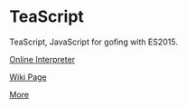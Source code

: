 # TeaScript
TeaScript, JavaScript for gofing with ES2015.

[Online Interpreter](http://vihanserver.tk/p/TeaScript/)

[Wiki Page](https://esolangs.org/wiki/TeaScript)

[More](http://vihanserver.tk/p/TeaScript)
